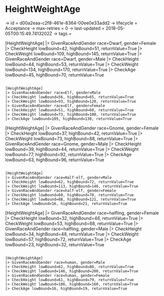 # HeightWeightAge

-> id = d00a2eaa-c2f8-461e-8364-00ee0e33add2
-> lifecycle = Acceptance
-> max-retries = 0
-> last-updated = 2018-05-05T00:15:49.7413202Z
-> tags = 

[HeightWeightAge]
|> GivenRaceAndGender race=Dwarf, gender=Female
|> CheckHeight lowBound=42, highBound=51, returnValue=True
|> CheckWeight lowBound=109, highBound=145, returnValue=True
|> GivenRaceAndGender race=Dwarf, gender=Male
|> CheckHeight lowBound=44, highBound=53, returnValue=True
|> CheckWeight lowBound=134, highBound=170, returnValue=True
|> CheckAge lowBound=45, highBound=70, returnValue=True
~~~

[HeightWeightAge]
|> GivenRaceAndGender race=Elf, gender=Male
|> CheckHeight lowBound=56, highBound=65, returnValue=True
|> CheckWeight lowBound=93, highBound=120, returnValue=True
|> GivenRaceAndGender race=Elf, gender=Female
|> CheckHeight lowBound=51, highBound=60, returnValue=True
|> CheckWeight lowBound=73, highBound=100, returnValue=True
|> CheckAge lowBound=105, highBound=130, returnValue=True
~~~

[HeightWeightAge]
|> GivenRaceAndGender race=Gnome, gender=Female
|> CheckHeight lowBound=37, highBound=42, returnValue=True
|> CheckWeight lowBound=73, highBound=88, returnValue=True
|> GivenRaceAndGender race=Gnome, gender=Male
|> CheckHeight lowBound=39, highBound=44, returnValue=True
|> CheckWeight lowBound=77, highBound=92, returnValue=True
|> CheckAge lowBound=63, highBound=96, returnValue=True
~~~

[HeightWeightAge]
|> GivenRaceAndGender race=Half-elf, gender=Male
|> CheckHeight lowBound=62, highBound=72, returnValue=True
|> CheckWeight lowBound=113, highBound=146, returnValue=True
|> GivenRaceAndGender race=half-elf, gender=Female
|> CheckHeight lowBound=60, highBound=70, returnValue=True
|> CheckWeight lowBound=88, highBound=121, returnValue=True
|> CheckAge lowBound=16, highBound=21, returnValue=True
~~~

[HeightWeightAge]
|> GivenRaceAndGender race=halfling, gender=Female
|> CheckHeight lowBound=32, highBound=46, returnValue=True
|> CheckWeight lowBound=53, highBound=68, returnValue=True
|> GivenRaceAndGender race=halfling, gender=Male
|> CheckHeight lowBound=34, highBound=48, returnValue=True
|> CheckWeight lowBound=57, highBound=72, returnValue=True
|> CheckAge lowBound=23, highBound=32, returnValue=True
~~~

[HeightWeightAge]
|> GivenRaceAndGender race=human, gender=Male
|> CheckHeight lowBound=62, highBound=80, returnValue=True
|> CheckWeight lowBound=146, highBound=200, returnValue=True
|> GivenRaceAndGender race=human, gender=Female
|> CheckHeight lowBound=61, highBound=79, returnValue=True
|> CheckWeight lowBound=106, highBound=160, returnValue=True
|> CheckAge lowBound=16, highBound=19, returnValue=True
~~~

